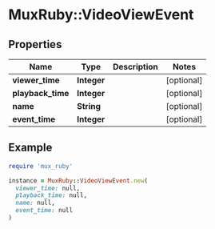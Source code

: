 # MuxRuby::VideoViewEvent

## Properties

| Name | Type | Description | Notes |
| ---- | ---- | ----------- | ----- |
| **viewer_time** | **Integer** |  | [optional] |
| **playback_time** | **Integer** |  | [optional] |
| **name** | **String** |  | [optional] |
| **event_time** | **Integer** |  | [optional] |

## Example

```ruby
require 'mux_ruby'

instance = MuxRuby::VideoViewEvent.new(
  viewer_time: null,
  playback_time: null,
  name: null,
  event_time: null
)
```

